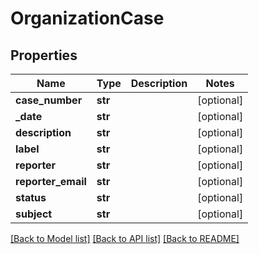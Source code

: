 # OrganizationCase

## Properties
Name | Type | Description | Notes
------------ | ------------- | ------------- | -------------
**case_number** | **str** |  | [optional] 
**_date** | **str** |  | [optional] 
**description** | **str** |  | [optional] 
**label** | **str** |  | [optional] 
**reporter** | **str** |  | [optional] 
**reporter_email** | **str** |  | [optional] 
**status** | **str** |  | [optional] 
**subject** | **str** |  | [optional] 

[[Back to Model list]](../README.md#documentation-for-models) [[Back to API list]](../README.md#documentation-for-api-endpoints) [[Back to README]](../README.md)

